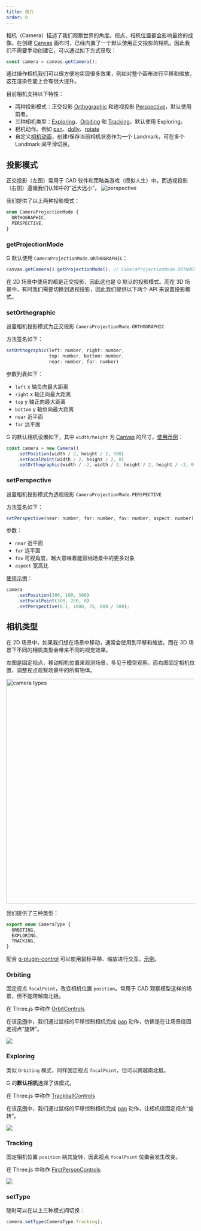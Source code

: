 ```yaml
---
title: 简介
order: 0
---
```


相机（Camera）描述了我们观察世界的角度。视点、相机位置都会影响最终的成像。在创建 [Canvas](/zh/api/canvas) 画布时，已经内置了一个默认使用正交投影的相机。因此我们不需要手动创建它，可以通过如下方式获取：

```js
const camera = canvas.getCamera();
```

通过操作相机我们可以很方便地实现很多效果，例如对整个画布进行平移和缩放。这在渲染性能上会有很大提升。

目前相机支持以下特性：

- 两种投影模式：正交投影 [Orthographic](/zh/api/camera/intro#投影模式) 和透视投影 [Perspective](/zh/api/camera/intro#投影模式)，默认使用前者。
- 三种相机类型：[Exploring](/zh/api/camera/intro#exploring)、[Orbiting](/zh/api/camera/intro#orbiting) 和 [Tracking](/zh/api/camera/intro#tracking)，默认使用 Exploring。
- 相机动作。例如 [pan](/api/camera/action#pan)、[dolly](/zh/api/camera/action#dolly)、[rotate](/zh/api/camera/action#rotate)
- 自定义[相机动画](/zh/api/camera/animation)，创建/保存当前相机状态作为一个 Landmark，可在多个 Landmark 间平滑切换。

## 投影模式

正交投影（左图）常用于 CAD 软件和策略类游戏（模拟人生）中。而透视投影（右图）遵循我们认知中的“近大远小”。 ![perspective](https://www.scratchapixel.com/images/upload/perspective-matrix/projectionsexample.png)

我们提供了以上两种投影模式：

```js
enum CameraProjectionMode {
  ORTHOGRAPHIC,
  PERSPECTIVE,
}
```

### getProjectionMode

G 默认使用 `CameraProjectionMode.ORTHOGRAPHIC`：

```js
canvas.getCamera().getProjectionMode(); // CameraProjectionMode.ORTHOGRAPHIC
```

在 2D 场景中使用的都是正交投影，因此这也是 G 默认的投影模式。而在 3D 场景中，有时我们需要切换到透视投影，因此我们提供以下两个 API 来设置投影模式。

### setOrthographic

设置相机投影模式为正交投影 `CameraProjectionMode.ORTHOGRAPHIC`

方法签名如下：

```js
setOrthographic(left: number, right: number,
                top: number, bottom: number,
                near: number, far: number)
```

参数列表如下：

- `left` x 轴负向最大距离
- `right` x 轴正向最大距离
- `top` y 轴正向最大距离
- `bottom` y 轴负向最大距离
- `near` 近平面
- `far` 远平面

G 的默认相机设置如下，其中 `width/height` 为 [Canvas](/zh/api/canvas) 的尺寸，[使用示例](/zh/examples/camera/projection-mode/#ortho)：

```js
const camera = new Camera()
    .setPosition(width / 2, height / 2, 500)
    .setFocalPoint(width / 2, height / 2, 0)
    .setOrthographic(width / -2, width / 2, height / 2, height / -2, 0.1, 1000);
```

### setPerspective

设置相机投影模式为透视投影 `CameraProjectionMode.PERSPECTIVE`

方法签名如下：

```js
setPerspective(near: number, far: number, fov: number, aspect: number)
```

参数：

- `near` 近平面
- `far` 远平面
- `fov` 可视角度，越大意味着能容纳场景中的更多对象
- `aspect` 宽高比

[使用示例](/zh/examples/camera/projection-mode/#perspective)：

```js
camera
    .setPosition(300, 100, 500)
    .setFocalPoint(300, 250, 0)
    .setPerspective(0.1, 1000, 75, 600 / 500);
```

## 相机类型

在 2D 场景中，如果我们想在场景中移动，通常会使用到平移和缩放。而在 3D 场景下不同的相机类型会带来不同的视觉效果。

左图是固定视点，移动相机位置来观测场景，多见于模型观察。而右图固定相机位置，调整视点观察场景中的所有物体。

<img src="https://gw.alipayobjects.com/mdn/rms_6ae20b/afts/img/A*vNDVQ5tE4G0AAAAAAAAAAAAAARQnAQ" alt="camera types" width="600">

我们提供了三种类型：

```js
export enum CameraType {
  ORBITING,
  EXPLORING,
  TRACKING,
}

```

配合 [g-plugin-control](/zh/plugins/control) 可以使用鼠标平移、缩放进行交互，[示例](/zh/examples/camera/camera-animation/#landmark)。

### Orbiting

固定视点 `focalPoint`，改变相机位置 `position`。常用于 CAD 观察模型这样的场景，但不能跨越南北极。

在 Three.js 中称作 [OrbitControls](https://threejs.org/#examples/zh/controls/OrbitControls)

在该[示例](/zh/examples/camera/camera-animation/#landmark)中，我们通过鼠标的平移控制相机完成 [pan](/api/camera/action#pan) 动作，仿佛是在让场景绕固定视点“旋转”。

<img src="https://gw.alipayobjects.com/mdn/rms_6ae20b/afts/img/A*QjQQRLA3w8sAAAAAAAAAAAAAARQnAQ">

### Exploring

类似 `Orbiting` 模式，同样固定视点 `focalPoint`，但可以跨越南北极。

G 的**默认相机**选择了该模式。

在 Three.js 中称作 [TrackballControls](https://threejs.org/#examples/en/controls/TrackballControls)

在该[示例](/zh/examples/camera/camera-animation/#landmark)中，我们通过鼠标的平移控制相机完成 [pan]() 动作，让相机绕固定视点“旋转”。

<img src="https://gw.alipayobjects.com/mdn/rms_6ae20b/afts/img/A*dGgTTKjUrKoAAAAAAAAAAAAAARQnAQ">

### Tracking

固定相机位置 `position` 绕其旋转，因此视点 `focalPoint` 位置会发生改变。

在 Three.js 中称作 [FirstPersonControls](https://threejs.org/#examples/en/controls/FirstPersonControls)

<img src="https://gw.alipayobjects.com/mdn/rms_6ae20b/afts/img/A*3OPVQajsb3YAAAAAAAAAAAAAARQnAQ">

### setType

随时可以在以上三种模式间切换：

```js
camera.setType(CameraType.Tracking);
```
